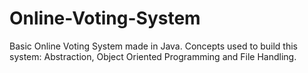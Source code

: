 # Online-Voting-System
Basic Online Voting System made in Java. Concepts used to build this system: Abstraction, Object Oriented Programming and File Handling.
